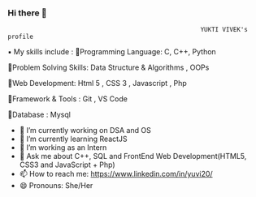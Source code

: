 ###                 Hi there 👋
                                                         YUKTI VIVEK's profile
<!--
**Yukti-20/Yukti-20** is a ✨ _special_ ✨ repository because its `README.md` (this file) appears on your GitHub profile.

Here are some ideas to get you started:-->
▪️ My skills include :
🔹️Programming Language: C, C++, Python

🔹️Problem Solving Skills: Data Structure & Algorithms , OOPs

🔹️Web Development: Html 5 , CSS 3 , Javascript , Php

🔹️Framework & Tools : Git , VS Code

🔹️Database : Mysql

- 🔭 I’m currently working on DSA and OS
- 🌱 I’m currently learning ReactJS
- 👯 I’m working as an Intern
- 💬 Ask me about C++, SQL and FrontEnd Web Development(HTML5, CSS3 and JavaScript + Php)
- 📫 How to reach me: https://www.linkedin.com/in/yuvi20/
- 😄 Pronouns: She/Her
